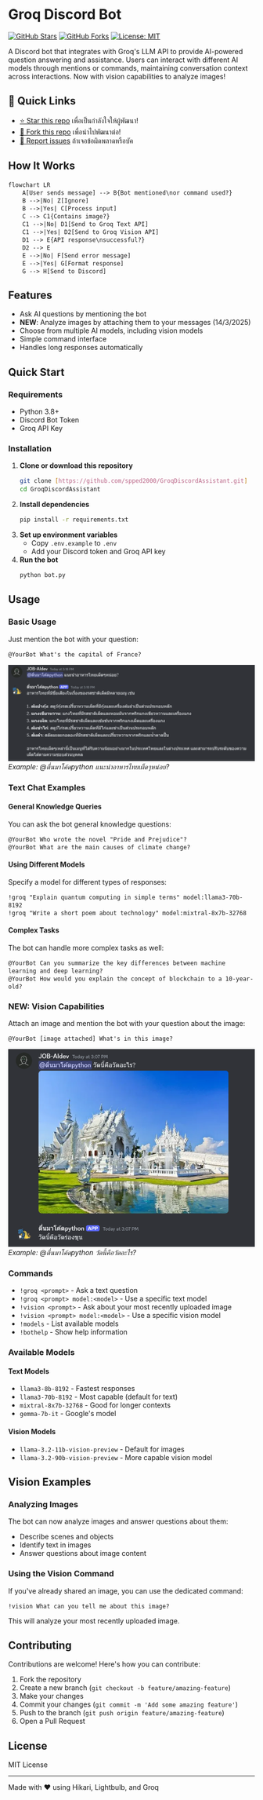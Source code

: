 # Groq Discord Bot

[![GitHub Stars](https://img.shields.io/github/stars/spped2000/GroqDiscordAssistant?style=social)](https://github.com/spped2000/GroqDiscordAssistant/stargazers)
[![GitHub Forks](https://img.shields.io/github/forks/spped2000/GroqDiscordAssistant?style=social)](https://github.com/spped2000/GroqDiscordAssistant/fork)
[![License: MIT](https://img.shields.io/badge/License-MIT-yellow.svg)](https://opensource.org/licenses/MIT)

A Discord bot that integrates with Groq's LLM API to provide AI-powered question answering and assistance. Users can interact with different AI models through mentions or commands, maintaining conversation context across interactions. Now with vision capabilities to analyze images!

## 🚀 Quick Links
- [⭐ Star this repo](https://github.com/spped2000/GroqDiscordAssistant/stargazers) เพื่อเป็นกำลังใจให้ผู้พัฒนา!
- [🍴 Fork this repo](https://github.com/spped2000/GroqDiscordAssistant/fork) เพื่อนำไปพัฒนาต่อ!
- [📝 Report issues](https://github.com/spped2000/GroqDiscordAssistant/issues) ถ้าเจอข้อผิดพลาดหรือบัค

## How It Works
```mermaid
flowchart LR
    A[User sends message] --> B{Bot mentioned\nor command used?}
    B -->|No| Z[Ignore]
    B -->|Yes| C[Process input]
    C --> C1{Contains image?}
    C1 -->|No| D1[Send to Groq Text API]
    C1 -->|Yes| D2[Send to Groq Vision API]
    D1 --> E{API response\nsuccessful?}
    D2 --> E
    E -->|No| F[Send error message]
    E -->|Yes| G[Format response]
    G --> H[Send to Discord]
```

## Features
- Ask AI questions by mentioning the bot
- **NEW**: Analyze images by attaching them to your messages (14/3/2025)
- Choose from multiple AI models, including vision models
- Simple command interface
- Handles long responses automatically

## Quick Start
### Requirements
- Python 3.8+
- Discord Bot Token
- Groq API Key

### Installation
1. **Clone or download this repository**
   ```bash
   git clone [https://github.com/spped2000/GroqDiscordAssistant.git]
   cd GroqDiscordAssistant
   ```
2. **Install dependencies**
   ```bash
   pip install -r requirements.txt
   ```
3. **Set up environment variables**
   - Copy `.env.example` to `.env`
   - Add your Discord token and Groq API key
4. **Run the bot**
   ```bash
   python bot.py
   ```

## Usage
### Basic Usage
Just mention the bot with your question:
```
@YourBot What's the capital of France?
```
![Bot Usage Example](assets/exp1.png)
*Example: @ตื่นมาโค้ดpython แนะนำอาหารไทยเผ็ดๆหน่อย?*

### Text Chat Examples
#### General Knowledge Queries
You can ask the bot general knowledge questions:
```
@YourBot Who wrote the novel "Pride and Prejudice"?
@YourBot What are the main causes of climate change?
```
#### Using Different Models
Specify a model for different types of responses:
```
!groq "Explain quantum computing in simple terms" model:llama3-70b-8192
!groq "Write a short poem about technology" model:mixtral-8x7b-32768
```
#### Complex Tasks
The bot can handle more complex tasks as well:
```
@YourBot Can you summarize the key differences between machine learning and deep learning?
@YourBot How would you explain the concept of blockchain to a 10-year-old?
```

### NEW: Vision Capabilities
Attach an image and mention the bot with your question about the image:
```
@YourBot [image attached] What's in this image?
```
![Bot Vision Example](assets/exp2.png)
*Example: @ตื่นมาโค้ดpython วัดนี้คือวัดอะไร?*

### Commands
- `!groq <prompt>` - Ask a text question
- `!groq <prompt> model:<model>` - Use a specific text model
- `!vision <prompt>` - Ask about your most recently uploaded image
- `!vision <prompt> model:<model>` - Use a specific vision model
- `!models` - List available models
- `!bothelp` - Show help information

### Available Models
#### Text Models
- `llama3-8b-8192` - Fastest responses
- `llama3-70b-8192` - Most capable (default for text)
- `mixtral-8x7b-32768` - Good for longer contexts
- `gemma-7b-it` - Google's model

#### Vision Models
- `llama-3.2-11b-vision-preview` - Default for images
- `llama-3.2-90b-vision-preview` - More capable vision model

## Vision Examples
### Analyzing Images
The bot can now analyze images and answer questions about them:
- Describe scenes and objects
- Identify text in images
- Answer questions about image content

### Using the Vision Command
If you've already shared an image, you can use the dedicated command:
```
!vision What can you tell me about this image?
```
This will analyze your most recently uploaded image.

## Contributing
Contributions are welcome! Here's how you can contribute:

1. Fork the repository
2. Create a new branch (`git checkout -b feature/amazing-feature`)
3. Make your changes
4. Commit your changes (`git commit -m 'Add some amazing feature'`)
5. Push to the branch (`git push origin feature/amazing-feature`)
6. Open a Pull Request

## License
MIT License

---

Made with ❤️ using Hikari, Lightbulb, and Groq
